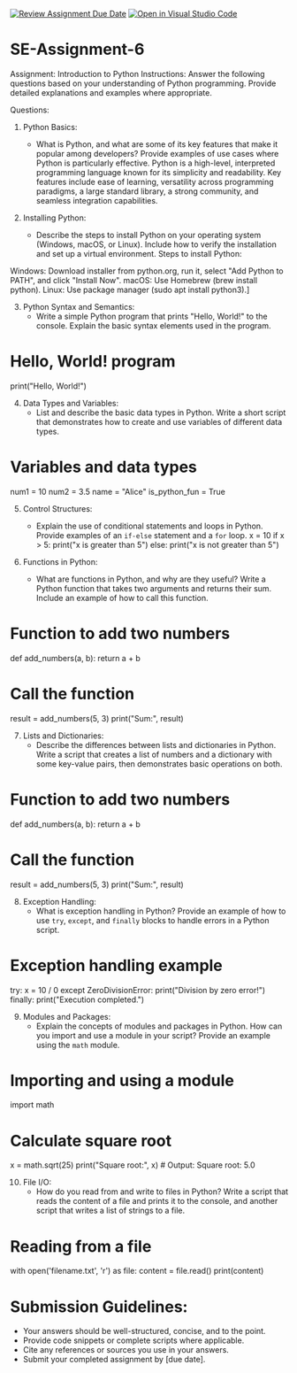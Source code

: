[![Review Assignment Due Date](https://classroom.github.com/assets/deadline-readme-button-22041afd0340ce965d47ae6ef1cefeee28c7c493a6346c4f15d667ab976d596c.svg)](https://classroom.github.com/a/WfNmjXUk)
[![Open in Visual Studio Code](https://classroom.github.com/assets/open-in-vscode-2e0aaae1b6195c2367325f4f02e2d04e9abb55f0b24a779b69b11b9e10269abc.svg)](https://classroom.github.com/online_ide?assignment_repo_id=15420703&assignment_repo_type=AssignmentRepo)
# SE-Assignment-6
 Assignment: Introduction to Python
Instructions:
Answer the following questions based on your understanding of Python programming. Provide detailed explanations and examples where appropriate.

 Questions:

1. Python Basics:
   - What is Python, and what are some of its key features that make it popular among developers? Provide examples of use cases where Python is particularly effective.
Python is a high-level, interpreted programming language known for its simplicity and readability. Key features include ease of learning, versatility across programming paradigms, a large standard library, a strong community, and seamless integration capabilities.

2. Installing Python:
   - Describe the steps to install Python on your operating system (Windows, macOS, or Linux). Include how to verify the installation and set up a virtual environment.
Steps to install Python:

Windows: Download installer from python.org, run it, select "Add Python to PATH", and click "Install Now".
macOS: Use Homebrew (brew install python).
Linux: Use package manager (sudo apt install python3).]

3. Python Syntax and Semantics:
   - Write a simple Python program that prints "Hello, World!" to the console. Explain the basic syntax elements used in the program.
# Hello, World! program
print("Hello, World!")

4. Data Types and Variables:
   - List and describe the basic data types in Python. Write a short script that demonstrates how to create and use variables of different data types.
# Variables and data types
num1 = 10
num2 = 3.5
name = "Alice"
is_python_fun = True


5. Control Structures:
   - Explain the use of conditional statements and loops in Python. Provide examples of an `if-else` statement and a `for` loop.
x = 10
if x > 5:
    print("x is greater than 5")
else:
    print("x is not greater than 5")


6. Functions in Python:
   - What are functions in Python, and why are they useful? Write a Python function that takes two arguments and returns their sum. Include an example of how to call this function.
# Function to add two numbers
def add_numbers(a, b):
    return a + b

# Call the function
result = add_numbers(5, 3)
print("Sum:", result)


7. Lists and Dictionaries:
   - Describe the differences between lists and dictionaries in Python. Write a script that creates a list of numbers and a dictionary with some key-value pairs, then demonstrates basic operations on both.
# Function to add two numbers
def add_numbers(a, b):
    return a + b

# Call the function
result = add_numbers(5, 3)
print("Sum:", result)



8. Exception Handling:
   - What is exception handling in Python? Provide an example of how to use `try`, `except`, and `finally` blocks to handle errors in a Python script.
# Exception handling example
try:
    x = 10 / 0
except ZeroDivisionError:
    print("Division by zero error!")
finally:
    print("Execution completed.")


9. Modules and Packages:
   - Explain the concepts of modules and packages in Python. How can you import and use a module in your script? Provide an example using the `math` module.
 # Importing and using a module
import math

# Calculate square root
x = math.sqrt(25)
print("Square root:", x)  # Output: Square root: 5.0


10. File I/O:
    - How do you read from and write to files in Python? Write a script that reads the content of a file and prints it to the console, and another script that writes a list of strings to a file.
# Reading from a file
with open('filename.txt', 'r') as file:
    content = file.read()
    print(content)


# Submission Guidelines:
- Your answers should be well-structured, concise, and to the point.
- Provide code snippets or complete scripts where applicable.
- Cite any references or sources you use in your answers.
- Submit your completed assignment by [due date].


